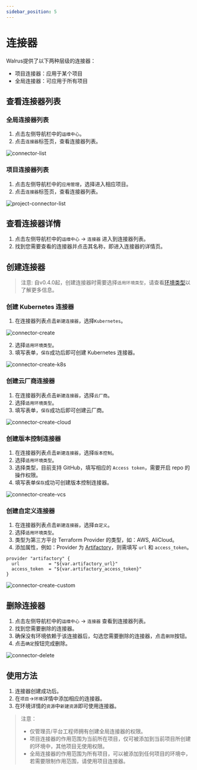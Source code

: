 ```yaml
---
sidebar_position: 5
---
```


# 连接器

Walrus提供了以下两种层级的连接器：

- 项目连接器：应用于某个项目
- 全局连接器：可应用于所有项目
## 查看连接器列表

### 全局连接器列表

1. 点击左侧导航栏中的`运维中心`。
2. 点击`连接器`标签页，查看连接器列表。

![connector-list](/img/v0.5.0/operation/connector/op-conn-list-en.png)

### 项目连接器列表

1. 点击左侧导航栏中的`应用管理`，选择进入相应项目。
2. 点击`连接器`标签页，查看连接器列表。

![project-connector-list](/img/v0.5.0/operation/connector/app-proj-conn-list-en.png)

## 查看连接器详情

1. 点击左侧导航栏中的`运维中心` -> `连接器` 进入到连接器列表。
2. 找到您需要查看的连接器并点击其名称，即进入连接器的详情页。

## 创建连接器

> 注意:
> 自v0.4.0起，创建连接器时需要选择`适用环境类型`，请查看[环境类型](/application/environment#environment-type)以了解更多信息。

### 创建 Kubernetes 连接器

1. 在连接器列表点击`新建连接器`，选择`Kubernetes`。

![connector-create](/img/v0.5.0/operation/connector/op-add-connector-en.png)

2. 选择`适用环境类型`。
3. 填写表单，`保存`成功后即可创建 Kubernetes 连接器。

![connector-create-k8s](/img/v0.5.0/operation/connector/op-conn-create-k8s-en.png)

### 创建云厂商连接器

1. 在连接器列表点击`新建连接器`，选择`云厂商`。
2. 选择`适用环境类型`。
3. 填写表单，`保存`成功后即可创建云厂商。

![connector-create-cloud](/img/v0.5.0/operation/connector/op-conn-create-cloud-en.png)

### 创建版本控制连接器

1. 在连接器列表点击`新建连接器`，选择`版本控制`。
2. 选择`适用环境类型`。
3. 选择类型，目前支持 GitHub，填写相应的 `Access token`，需要开启 repo 的操作权限。
4. 填写表单`保存`成功可创建版本控制连接器。

![connector-create-vcs](/img/v0.5.0/operation/connector/op-conn-create-vcs-en.png)

### 创建自定义连接器

1. 在连接器列表点击`新建连接器`，选择`自定义`。
2. 选择`适用环境类型`。
3. 类型为第三方平台 Terraform Provider 的类型，如：AWS, AliCloud。
4. 添加属性，例如：Provider 为 [Artifactory](https://registry.terraform.io/providers/jfrog/artifactory/latest/docs)，则需填写 `url` 和 `access_token`。

```
provider "artifactory" {
  url           = "${var.artifactory_url}"
  access_token  = "${var.artifactory_access_token}"
}
```

![connector-create-custom](/img/v0.5.0/operation/connector/op-conn-create-custom-en.png)
## 删除连接器

1. 点击左侧导航栏中的`运维中心` -> `连接器` 查看到连接器列表。
2. 找到您需要删除的连接器。
3. 确保没有环境依赖于该连接器后，勾选您需要删除的连接器，点击`删除`按钮。
5. 点击`确定`按钮完成删除。

![connector-delete](/img/v0.5.0/operation/connector/op-conn-del-en.png)

## 使用方法

1. 连接器创建成功后。
2. 在`项目`->`环境`详情中添加相应的连接器。
3. 在环境详情的`资源`中`新建资源`即可使用连接器。

> 注意：
> - 仅管理员/平台工程师拥有创建全局连接器的权限。
> - 项目连接器的作用范围为当前所在项目，仅可被添加到当前项目所创建的环境中，其他项目无使用权限。
> - 全局连接器的作用范围为所有项目，可以被添加到任何项目的环境中，若需要限制作用范围，请使用项目连接器。
